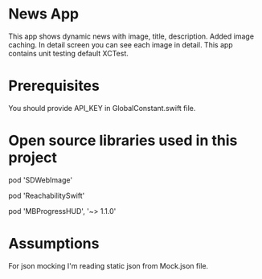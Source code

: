 # News App
  This app shows dynamic news with image, title, description. Added image caching. In detail screen you can see each image in detail. This app contains unit testing default XCTest.
  
 # Prerequisites
 You should provide API_KEY in GlobalConstant.swift file.
 
 # Open source libraries used in this project
 pod 'SDWebImage'
 
 pod 'ReachabilitySwift'
 
 pod 'MBProgressHUD', '~> 1.1.0'  
 
 # Assumptions
  For json mocking I'm reading static json from Mock.json file.  
 
 
